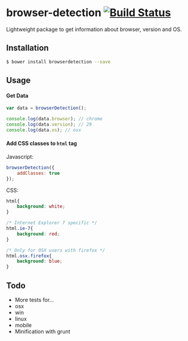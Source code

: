 browser-detection [![Build Status](https://travis-ci.org/sub2home/browser-detection.png?branch=0.2.0)](https://travis-ci.org/sub2home/browser-detection)
========================

Lightweight package to get information about browser, version and OS.

## Installation
```sh
$ bower install browserdetection --save
```

## Usage

#### Get Data
```javascript
var data = browserDetection();

console.log(data.browser); // chrome
console.log(data.version); // 29
console.log(data.os); // osx
```

#### Add CSS classes to `html` tag

Javascript:
```javascript
browserDetection({
    addClasses: true
});
```

CSS:
```css
html{
    background: white;
}

/* Internet Explorer 7 specific */
html.ie-7{
    background: red;
}

/* Only for OSX users with firefox */
html.osx.firefox{
    background: blue;
}
```

## Todo
* More tests for...
 * osx
 * win
 * linux
 * mobile
* Minification with grunt
